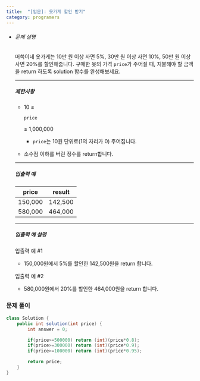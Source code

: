 ```yaml
---
title:  "[입문]: 옷가게 할인 받기"
category: programers
---
```




- ###### 문제 설명

  머쓱이네 옷가게는 10만 원 이상 사면 5%, 30만 원 이상 사면 10%, 50만 원 이상 사면 20%를 할인해줍니다.
  구매한 옷의 가격 `price`가 주어질 때, 지불해야 할 금액을 return 하도록 solution 함수를 완성해보세요.

  ------

  ##### 제한사항

  - 10 ≤

     

    ```
    price
    ```

     

    ≤ 1,000,000

    - `price`는 10원 단위로(1의 자리가 0) 주어집니다.

  - 소수점 이하를 버린 정수를 return합니다.

  ------

  ##### 입출력 예

  | price   | result  |
  | ------- | ------- |
  | 150,000 | 142,500 |
  | 580,000 | 464,000 |

  ------

  ##### 입출력 예 설명

  입출력 예 #1

  - 150,000원에서 5%를 할인한 142,500원을 return 합니다.

  입출력 예 #2

  - 580,000원에서 20%를 할인한 464,000원을 return 합니다.



### 문제 풀이

```java
class Solution {
    public int solution(int price) {
        int answer = 0;

        if(price>=500000) return (int)(price*0.8);
        if(price>=300000) return (int)(price*0.9);
        if(price>=100000) return (int)(price*0.95);

        return price;
    }
}
```

